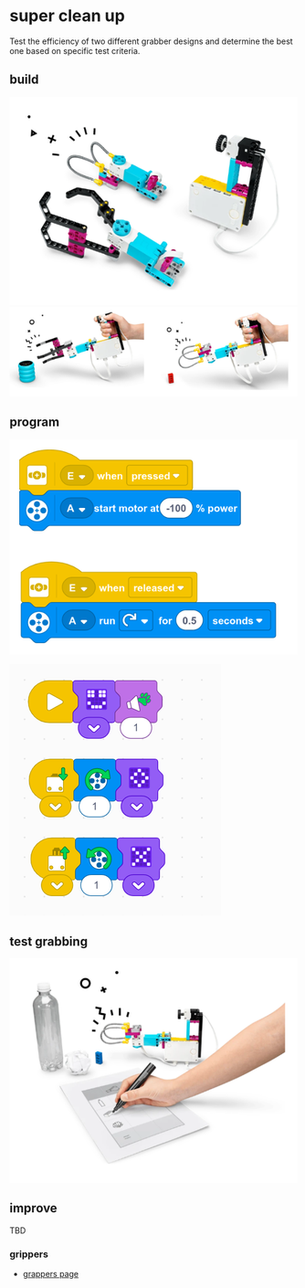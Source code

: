 
# super clean up

Test the efficiency of two different grabber designs and determine the best one based on specific test criteria.


## build

![](./build1.png)
![](./build3.png)

## program

![](./code1.png)

![](./code2.png)

## test grabbing

![](./build2.png)



## improve 

TBD

### grippers
* [grappers page](../../201_build/grabbers/readme.md)